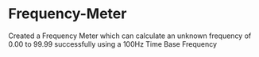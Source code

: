 # Frequency-Meter
Created a Frequency Meter which can calculate an unknown frequency of 0.00 to 99.99 successfully using a 100Hz Time Base Frequency
